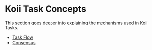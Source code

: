 # Koii Task Concepts

This section goes deeper into explaining the mechanisms used in Koii Tasks.

- [Task Flow](./Task%20Flow.md)
- [Consensus](./Consensus.md)
